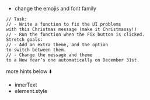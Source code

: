- change the emojis and font family
```
// Task:
// - Write a function to fix the UI problems
with this Christmas message (make it Christmassy!)
// - Run the function when the Fix button is clicked.
Stretch goals:
// - Add an extra theme, and the option
to switch between them.
// - Change the message and theme
to a New Year’s one automatically on December 31st.
```

more hints below ⬇️
- innerText
- element.style
